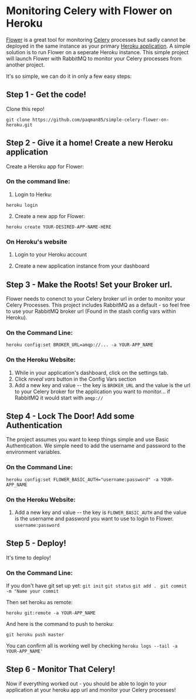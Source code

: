 # Monitoring Celery with Flower on Heroku

[Flower](https://flower.readthedocs.io/en/latest/) is a great tool for monitoring [Celery](https://docs.celeryproject.org/en/stable/django/first-steps-with-django.html) processes but sadly cannot be deployed in the same instance as your primary [Heroku application](https://heroku.com). A simple solution is to run Flower on a seperate Heroku instance. This simple project will launch Flower with RabbitMQ to monitor your Celery processes from another project.

It's so simple, we can do it in only a few easy steps:

## Step 1 - Get the code!

Clone this repo!

`git clone https://github.com/paqman85/simple-celery-flower-on-heroku.git`

## Step 2 - Give it a home! Create a new Heroku application

Create a Heroku app for Flower:

### On the command line:

1. Login to Herku:

`heroku login`

2. Create a new app for Flower:

`heroku create YOUR-DESIRED-APP-NAME-HERE`

### On Heroku's website

1. Login to your Heroku account

2. Create a new application instance from your dashboard

## Step 3 - Make the Roots! Set your Broker url.

Flower needs to conenct to your Celery broker url in order to monitor your Celery Processes. This project includes RabbitMQ as a default - so feel free to use your RabbitMQ broker url (Found in the stash config vars within Heroku).

### On the Command Line:

`heroku config:set BROKER_URL=amqp://... -a YOUR-APP_NAME`

### On the Heroku Website:

1. While in your application's dashboard, click on the settings tab.
2. Click *reveal vars* button in the Config Vars section
3. Add a new key and value -- the key is `BROKER_URL` and the value is the url to your Celery broker for the application you want to monitor... if RabbitMQ it would start with `amqp://`

## Step 4 - Lock The Door! Add some Authentication

The project assumes you want to keep things simple and use Basic Authentication. We simple need to add the username and password to the environment variables.

### On the Command Line:

`heroku config:set FLOWER_BASIC_AUTH="username:password" -a YOUR-APP_NAME`

### On the Heroku Website:

1. Add a new key and value -- the key is `FLOWER_BASIC_AUTH` and the value is the username and password you want to use to login to Flower. `username:password`

## Step 5 - Deploy!

It's time to deploy! 

### On the Command Line:

If you don't have git set up yet:
`git init`
`git status`
`git add . `
`git commit -m "Name your commit`

Then set heroku as remote:

`heroku git:remote -a YOUR-APP_NAME`

And here is the command to push to heroku:

`git heroku push master`

You can confirm all is working well by checking `heroku logs --tail -a YOUR-APP_NAME'`

## Step 6 - Monitor That Celery!

Now if everything worked out - you should be able to login to your application at your heroku app url and monitor your Celery processes!
